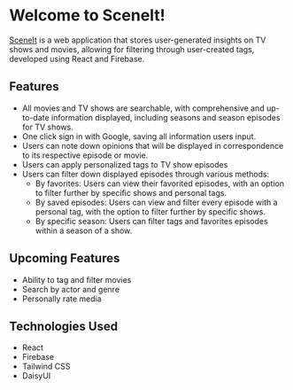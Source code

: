 # Welcome to SceneIt!
[SceneIt](https://sceneit.tv/) is a web application that stores user-generated insights on TV shows and movies, allowing for filtering through user-created tags, developed using React and Firebase. 
## Features
* All movies and TV shows are searchable, with comprehensive and up-to-date information displayed, including seasons and season episodes for TV shows.
* One click sign in with Google, saving all information users input.
* Users can note down opinions that will be displayed in correspondence to its respective episode or movie.
* Users can apply personalized tags to TV show episodes
* Users can filter down displayed episodes through various methods:
  * By favorites: Users can view their favorited episodes, with an option to filter further by specific shows and personal tags.
  * By saved episodes: Users can view and filter every episode with a personal tag, with the option to filter further by specific shows.
  * By specific season: Users can filter tags and favorites episodes within a season of a show.
## Upcoming Features
* Ability to tag and filter movies
* Search by actor and genre
* Personally rate media
## Technologies Used
* React
* Firebase
* Tailwind CSS
* DaisyUI
